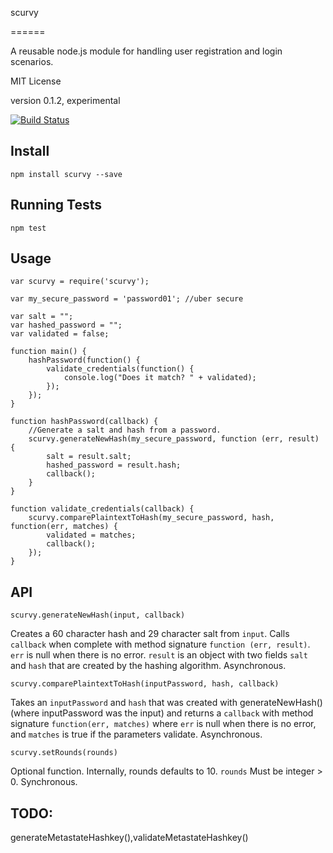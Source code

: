 scurvy

======

A reusable node.js module for handling user registration and login scenarios.

MIT License

version 0.1.2, experimental

[![Build Status](https://api.travis-ci.org/spectrumbranch/scurvy.png)](http://travis-ci.org/spectrumbranch/scurvy)

Install
-------

```
npm install scurvy --save
```

Running Tests
-------------

```
npm test
```

Usage
-----

```
var scurvy = require('scurvy');

var my_secure_password = 'password01'; //uber secure

var salt = "";
var hashed_password = "";
var validated = false;

function main() {
	hashPassword(function() {
		validate_credentials(function() {
			console.log("Does it match? " + validated);
		});
	});
}

function hashPassword(callback) {
	//Generate a salt and hash from a password.
	scurvy.generateNewHash(my_secure_password, function (err, result) {
		salt = result.salt;
		hashed_password = result.hash;
		callback();
	}
}

function validate_credentials(callback) {
	scurvy.comparePlaintextToHash(my_secure_password, hash, function(err, matches) {
		validated = matches;
		callback();
	});
}

```

API
---


```
scurvy.generateNewHash(input, callback)
```
Creates a 60 character hash and 29 character salt from ```input```. Calls ```callback``` when complete with method signature ```function (err, result)```. ```err``` is null when there is no error. ```result``` is an object with two fields ```salt``` and ```hash``` that are created by the hashing algorithm.  Asynchronous.


```
scurvy.comparePlaintextToHash(inputPassword, hash, callback)
```
Takes an ```inputPassword``` and  ```hash``` that was created with generateNewHash() (where inputPassword was the input) and returns a ```callback``` with method signature ```function(err, matches)``` where ```err``` is null when there is no error, and ```matches``` is true if the parameters validate. Asynchronous.

  
```
scurvy.setRounds(rounds)
```  

Optional function. Internally, rounds defaults to 10.
```rounds``` Must be integer > 0. Synchronous.

TODO:
-----
generateMetastateHashkey(),validateMetastateHashkey()
